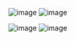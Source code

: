 ![image](https://github.com/akagtag/VariantControl/assets/146483011/ccc3e792-b7a1-4746-baca-d995a93fe712)
![image](https://github.com/akagtag/VariantControl/assets/146483011/568b226c-bab8-40da-979a-9859f228f2a2)

![image](https://github.com/akagtag/VariantControl/assets/146483011/3f0ee9ab-c64f-4252-bebd-289efd92f826)
![image](https://github.com/akagtag/VariantControl/assets/146483011/f018ca09-9174-48d1-b300-3cad9c7e046e)

